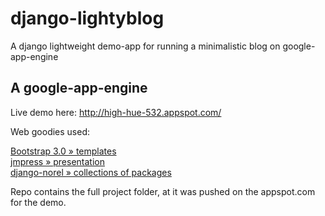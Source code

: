 django-lightyblog
=================

A django lightweight demo-app for running a minimalistic blog on google-app-engine

A google-app-engine 
------------------------------------
Live demo here: http://high-hue-532.appspot.com/

Web goodies used:

<a href="http://getbootstrap.com/">Bootstrap 3.0 » templates</a>
<br/>
<a href="http://jmpressjs.github.io/jmpress.js/">jmpress » presentation</a>
<br/>
<a href="http://django-nonrel.org/">django-norel » collections of packages</a>
<br/>

Repo contains the full project folder, at it was pushed on the appspot.com for the demo.
